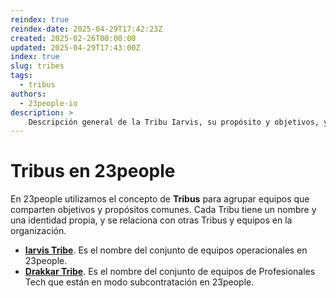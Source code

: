```yaml
---
reindex: true
reindex-date: 2025-04-29T17:42:23Z
created: 2025-02-26T00:00:00
updated: 2025-04-29T17:43:00Z
index: true
slug: tribes
tags: 
  - tribus
authors:
  - 23people-io
description: >
    Descripción general de la Tribu Iarvis, su propósito y objetivos, y cómo se relaciona con el resto de 23people.
---
```


# Tribus en 23people

En 23people utilizamos el concepto de **Tribus** para agrupar equipos que comparten objetivos y propósitos comunes. Cada Tribu tiene un nombre y una identidad propia, y se relaciona con otras Tribus y equipos en la organización.

- [**Iarvis Tribe**](tribes.md#iarvis-tribe). Es el nombre del conjunto de equipos operacionales en 23people.
- [**Drakkar Tribe**](tribes.md#drakkar-tribe). Es el nombre del conjunto de equipos de Profesionales Tech que están en modo subcontratación en 23people.
